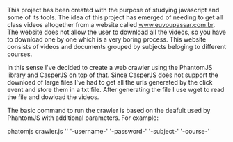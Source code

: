 This project has been created with the purpose of studying javascript and some of its tools.
The idea of this project has emerged of needing to get all class videos altogether from a website called www.euvoupassar.com.br. The website does not allow the user to download all the videos, so you have to download one by one which is a very boring process. This website consists of videos and documents grouped by subjects beloging to different courses.

In this sense I've decided to create a web crawler using the PhantomJS library and CasperJS on top of that. Since CasperJS does not support the download of large files I've had to get all the urls generated by the click event and store them in a txt file. After generating the file I use wget to read the file and dowload the videos.

The basic command to run the crawler is based on the deafult used by PhantomJS with additional parameters. For example:

phatomjs crawler.js '<host>' '-username-' '-password-' '-subject-' '-course-'
